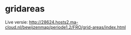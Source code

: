 # gridareas

Live versie:
http://28624.hosts2.ma-cloud.nl/bewijzenmap/periode1.2/FRO/grid-areas/index.html
